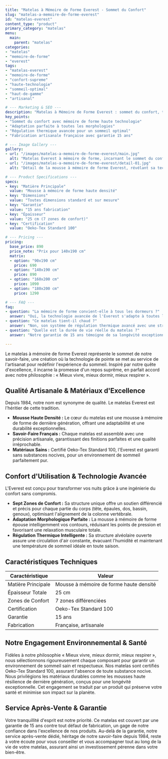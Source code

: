 ```yaml
---
title: "Matelas à Mémoire de Forme Everest - Sommet du Confort"
slug: "matelas-a-memoire-de-forme-everest"
id: "matelas-everest"
content_type: "product"
primary_category: "matelas"
menu:
  main:
    parent: "matelas"
categories:
- "matelas"
- "memoire-de-forme"
- "everest"
tags:
- "matelas-everest"
- "memoire-de-forme"
- "confort-supreme"
- "haute-technologie"
- "sommeil-optimal"
- "haut-de-gamme"
- "artisanal"

# --- Marketing & SEO ---
description: "Matelas à Mémoire de Forme Everest : sommet du confort, technologie avancée, adaptation parfaite, fabrication artisanale française premium."
key_points:
- "Sommet du confort avec mémoire de forme haute technologie"
- "Adaptation parfaite à toutes les morphologies"
- "Régulation thermique avancée pour un sommeil optimal"
- "Fabrication artisanale française avec garantie 15 ans"

# --- Image Gallery ---
gallery:
- url: "/images/matelas-a-memoire-de-forme-everest/main.jpg"
  alt: "Matelas Everest à mémoire de forme, incarnant le sommet du confort"
- url: "/images/matelas-a-memoire-de-forme-everest/detail-01.jpg"
  alt: "Détail de la mousse à mémoire de forme Everest, révélant sa technologie"

# --- Product Specifications ---
specs:
- key: "Matière Principale"
  value: "Mousse à mémoire de forme haute densité"
- key: "Dimensions"
  value: "Toutes dimensions standard et sur mesure"
- key: "Garantie"
  value: "15 ans fabrication"
- key: "Épaisseur"
  value: "25 cm (7 zones de confort)"
- key: "Certification"
  value: "Oeko-Tex Standard 100"

# --- Pricing ---
pricing:
  base_price: 890
  price_note: "Prix pour 140x190 cm"
  matrix:
  - option: "90x190 cm"
    price: 690
  - option: "140x190 cm"
    price: 890
  - option: "160x200 cm"
    price: 1090
  - option: "180x200 cm"
    price: 1290

# --- FAQ ---
faq:
- question: "La mémoire de forme convient-elle à tous les dormeurs ?"
  answer: "Oui, la technologie avancée de l'Everest s'adapte à toutes les morphologies et positions de sommeil, offrant un confort personnalisé optimal qui minimise les micro-réveils."
- question: "Ce matelas tient-il chaud ?"
  answer: "Non, son système de régulation thermique avancé avec une structure à cellules ouvertes est spécifiquement conçu pour maintenir une température idéale et évacuer efficacement la chaleur et l'humidité."
- question: "Quelle est la durée de vie réelle du matelas ?"
  answer: "Notre garantie de 15 ans témoigne de sa longévité exceptionnelle. Conçu avec des matériaux de première qualité, il conserve ses propriétés de soutien et de confort pendant de nombreuses années."

---
```

Le matelas à mémoire de forme Everest représente le sommet de notre savoir-faire, une création où la technologie de pointe se met au service de l'artisanat pour redéfinir l'expérience du sommeil. Inspiré par notre quête d'excellence, il incarne la promesse d'un repos suprême, en parfait accord avec notre philosophie : « Mieux vivre, mieux dormir, mieux respirer ».

## Qualité Artisanale & Matériaux d'Excellence

Depuis 1984, notre nom est synonyme de qualité. Le matelas Everest est l'héritier de cette tradition.
*   **Mousse Haute Densité :** Le cœur du matelas est une mousse à mémoire de forme de dernière génération, offrant une adaptabilité et une durabilité exceptionnelles.
*   **Savoir-Faire Français :** Chaque matelas est assemblé avec une précision artisanale, garantissant des finitions parfaites et une qualité irréprochable.
*   **Matériaux Sains :** Certifié Oeko-Tex Standard 100, l'Everest est garanti sans substances nocives, pour un environnement de sommeil parfaitement pur.

## Confort d'Utilisation & Technologie Avancée

L'Everest est conçu pour transformer vos nuits grâce à une ingénierie du confort sans compromis.
*   **Sept Zones de Confort :** Sa structure unique offre un soutien différencié et précis pour chaque partie du corps (tête, épaules, dos, bassin, genoux), optimisant l'alignement de la colonne vertébrale.
*   **Adaptation Morphologique Parfaite :** La mousse à mémoire de forme épouse intelligemment vos contours, réduisant les points de pression et favorisant une relaxation musculaire totale.
*   **Régulation Thermique Intelligente :** Sa structure alvéolaire ouverte assure une circulation d'air constante, évacuant l'humidité et maintenant une température de sommeil idéale en toute saison.

## Caractéristiques Techniques

| Caractéristique       | Valeur                                      |
| --------------------- | ------------------------------------------- |
| Matière Principale    | Mousse à mémoire de forme haute densité     |
| Épaisseur Totale      | 25 cm                                       |
| Zones de Confort      | 7 zones différenciées                       |
| Certification         | Oeko-Tex Standard 100                       |
| Garantie              | 15 ans                                      |
| Fabrication           | Française, artisanale                       |

## Notre Engagement Environnemental & Santé

Fidèles à notre philosophie « Mieux vivre, mieux dormir, mieux respirer », nous sélectionnons rigoureusement chaque composant pour garantir un environnement de sommeil sain et respectueux. Nos matelas sont certifiés Oeko-Tex Standard 100, assurant l'absence de toute substance nocive. Nous privilégions les matériaux durables comme les mousses haute résilience de dernière génération, conçus pour une longévité exceptionnelle. Cet engagement se traduit par un produit qui préserve votre santé et minimise son impact sur la planète.

## Service Après-Vente & Garantie

Votre tranquillité d'esprit est notre priorité. Ce matelas est couvert par une garantie de 15 ans contre tout défaut de fabrication, un gage de notre confiance dans l'excellence de nos produits. Au-delà de la garantie, notre service après-vente dédié, héritage de notre savoir-faire depuis 1984, reste à votre écoute pour vous conseiller et vous accompagner tout au long de la vie de votre matelas, assurant ainsi un investissement pérenne dans votre bien-être.